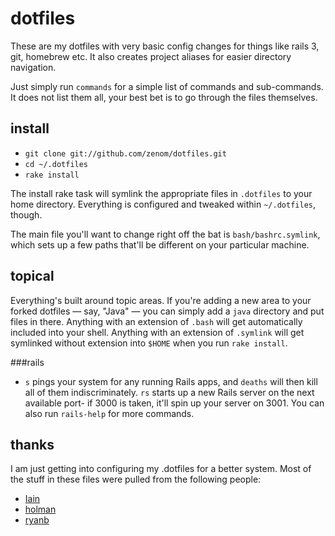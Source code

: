 # dotfiles
These are my dotfiles with very basic config changes for things like rails 3, git,
homebrew etc.  It also creates project aliases for easier directory navigation. 

Just simply run `commands` for a simple list of commands and sub-commands. It does 
not list them all, your best bet is to go through the files themselves.

## install
- `git clone git://github.com/zenom/dotfiles.git`
- `cd ~/.dotfiles`
- `rake install`

The install rake task will symlink the appropriate files in `.dotfiles` to your
home directory. Everything is configured and tweaked within `~/.dotfiles`,
though.

The main file you'll want to change right off the bat is `bash/bashrc.symlink`,
which sets up a few paths that'll be different on your particular machine.


## topical

Everything's built around topic areas. If you're adding a new area to your
forked dotfiles — say, "Java" — you can simply add a `java` directory and put
files in there. Anything with an extension of `.bash` will get automatically
included into your shell. Anything with an extension of `.symlink` will get
symlinked without extension into `$HOME` when you run `rake install`.


###rails
- `s` pings your system for any running Rails apps, and `deaths` will then
  kill all of them indiscriminately. `rs` starts up a new Rails server on the
  next available port- if 3000 is taken, it'll spin up your server on 3001. 
  You can also run `rails-help` for more commands.
  
  
## thanks

I am just getting into configuring my .dotfiles for a better system. Most of the
stuff in these files were pulled from the following people:

- [Iain](https://github.com/iain/osx_settings)
- [holman](https://github.com/holman/)
- [ryanb](https://github.com/ryanb)